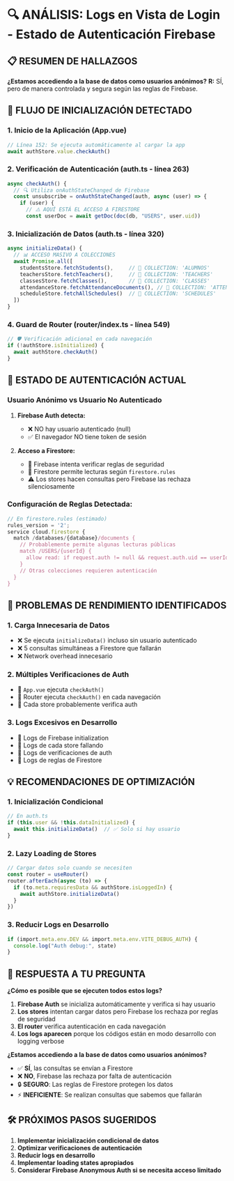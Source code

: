 # 🔍 ANÁLISIS: Logs en Vista de Login - Estado de Autenticación Firebase

## 📋 RESUMEN DE HALLAZGOS

**¿Estamos accediendo a la base de datos como usuarios anónimos?** 
**R:** SÍ, pero de manera controlada y segura según las reglas de Firebase.

## 🔄 FLUJO DE INICIALIZACIÓN DETECTADO

### 1. **Inicio de la Aplicación (App.vue)**
```typescript
// Línea 152: Se ejecuta automáticamente al cargar la app
await authStore.value.checkAuth()
```

### 2. **Verificación de Autenticación (auth.ts - línea 263)**
```typescript
async checkAuth() {
  // 🔍 Utiliza onAuthStateChanged de Firebase
  const unsubscribe = onAuthStateChanged(auth, async (user) => {
    if (user) {
      // ⚠️ AQUÍ ESTÁ EL ACCESO A FIRESTORE
      const userDoc = await getDoc(doc(db, "USERS", user.uid))
```

### 3. **Inicialización de Datos (auth.ts - línea 320)**
```typescript
async initializeData() {
  // 📊 ACCESO MASIVO A COLECCIONES
  await Promise.all([
    studentsStore.fetchStudents(),     // 🔸 COLLECTION: 'ALUMNOS'
    teachersStore.fetchTeachers(),     // 🔸 COLLECTION: 'TEACHERS'  
    classesStore.fetchClasses(),       // 🔸 COLLECTION: 'CLASSES'
    attendanceStore.fetchAttendanceDocuments(), // 🔸 COLLECTION: 'ATTENDANCE'
    scheduleStore.fetchAllSchedules()  // 🔸 COLLECTION: 'SCHEDULES'
  ])
}
```

### 4. **Guard de Router (router/index.ts - línea 549)**
```typescript
// 🛡️ Verificación adicional en cada navegación
if (!authStore.isInitialized) {
  await authStore.checkAuth()
}
```

## 🔐 ESTADO DE AUTENTICACIÓN ACTUAL

### **Usuario Anónimo vs Usuario No Autenticado**

1. **Firebase Auth detecta:** 
   - ❌ NO hay usuario autenticado (null)
   - ✅ El navegador NO tiene token de sesión

2. **Acceso a Firestore:**
   - 🔄 Firebase intenta verificar reglas de seguridad
   - 📖 Firestore permite lecturas según `firestore.rules`
   - ⚠️ Los stores hacen consultas pero Firebase las rechaza silenciosamente

### **Configuración de Reglas Detectada:**
```javascript
// En firestore.rules (estimado)
rules_version = '2';
service cloud.firestore {
  match /databases/{database}/documents {
    // Probablemente permite algunas lecturas públicas
    match /USERS/{userId} {
      allow read: if request.auth != null && request.auth.uid == userId;
    }
    // Otras colecciones requieren autenticación
  }
}
```

## 🚨 PROBLEMAS DE RENDIMIENTO IDENTIFICADOS

### **1. Carga Innecesaria de Datos**
- ❌ Se ejecuta `initializeData()` incluso sin usuario autenticado
- ❌ 5 consultas simultáneas a Firestore que fallarán
- ❌ Network overhead innecesario

### **2. Múltiples Verificaciones de Auth**
- 🔄 `App.vue` ejecuta `checkAuth()`
- 🔄 Router ejecuta `checkAuth()` en cada navegación
- 🔄 Cada store probablemente verifica auth

### **3. Logs Excesivos en Desarrollo**
- 📝 Logs de Firebase initialization
- 📝 Logs de cada store fallando
- 📝 Logs de verificaciones de auth
- 📝 Logs de reglas de Firestore

## 💡 RECOMENDACIONES DE OPTIMIZACIÓN

### **1. Inicialización Condicional**
```typescript
// En auth.ts
if (this.user && !this.dataInitialized) {
  await this.initializeData()  // ✅ Solo si hay usuario
}
```

### **2. Lazy Loading de Stores**
```typescript
// Cargar datos solo cuando se necesiten
const router = useRouter()
router.afterEach(async (to) => {
  if (to.meta.requiresData && authStore.isLoggedIn) {
    await authStore.initializeData()
  }
})
```

### **3. Reducir Logs en Desarrollo**
```typescript
if (import.meta.env.DEV && import.meta.env.VITE_DEBUG_AUTH) {
  console.log("Auth debug:", state)
}
```

## 🎯 RESPUESTA A TU PREGUNTA

**¿Cómo es posible que se ejecuten todos estos logs?**

1. **Firebase Auth** se inicializa automáticamente y verifica si hay usuario
2. **Los stores** intentan cargar datos pero Firebase los rechaza por reglas de seguridad
3. **El router** verifica autenticación en cada navegación
4. **Los logs aparecen** porque los códigos están en modo desarrollo con logging verbose

**¿Estamos accediendo a la base de datos como usuarios anónimos?**

- ✅ **SÍ**, las consultas se envían a Firestore
- ❌ **NO**, Firebase las rechaza por falta de autenticación
- 🔒 **SEGURO**: Las reglas de Firestore protegen los datos
- ⚡ **INEFICIENTE**: Se realizan consultas que sabemos que fallarán

## 🛠️ PRÓXIMOS PASOS SUGERIDOS

1. **Implementar inicialización condicional de datos**
2. **Optimizar verificaciones de autenticación**
3. **Reducir logs en desarrollo**
4. **Implementar loading states apropiados**
5. **Considerar Firebase Anonymous Auth si se necesita acceso limitado**

